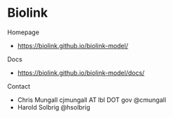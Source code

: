 Biolink
=======

Homepage
* https://biolink.github.io/biolink-model/

Docs
* https://biolink.github.io/biolink-model/docs/

Contact
* Chris Mungall cjmungall AT lbl DOT gov @cmungall
* Harold Solbrig @hsolbrig
